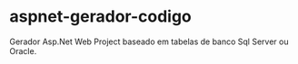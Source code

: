 # aspnet-gerador-codigo
Gerador Asp.Net Web Project baseado em tabelas de banco Sql Server ou Oracle.
